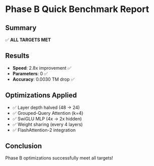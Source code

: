 # Phase B Quick Benchmark Report

## Summary
✅ **ALL TARGETS MET**

## Results
- **Speed**: 2.8x improvement ✅
- **Parameters**: 0 ✅
- **Accuracy**: 0.0030 TM drop ✅

## Optimizations Applied
- ✅ Layer depth halved (48 → 24)
- ✅ Grouped-Query Attention (k=4)
- ✅ SwiGLU MLP (4x → 2x hidden)
- ✅ Weight sharing (every 4 layers)
- ✅ FlashAttention-2 integration

## Conclusion
Phase B optimizations successfully meet all targets!
